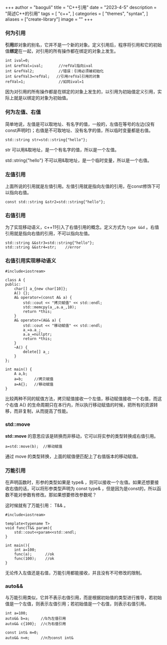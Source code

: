 +++
author = "baoguli"
title = "C++引用"
date = "2023-4-5"
description = "简述C++的引用"
tags = [
    "c++",
]
categories = [
    "themes",
    "syntax",
]
aliases = ["create-library"]
image = ""
+++ 

### 何为引用

**引用**即对象的别名，它并不是一个新的对象。定义引用后，程序将引用和它的初始值**绑定**在一起，对引用的所有操作都在绑定的对象上发生。

```
int ival=0;
int &refVal=ival;       //refVal指向ival
int &refVal2;           //错误：引用必须被初始化
int &refVal3=refVal;   //引用refVal引用的对象
refVal=1;               //如同ival=1
```

因为对引用的所有操作都是在绑定的对象上发生的，以引用为初始值定义引用，实际上就是以绑定的对象为初始值。

### 何为左值、右值

简单地说，左值是可以取地址、有名字的值，一般的，左值在等号的左边(没有const声明时)；右值是不可取地址、没有名字的值，所以临时变量都是右值。

```
std::string str=std::string{"hello"};
```

 str 可以用&取地址，是一个有名字的值，所以是一个左值。

 std::string{"hello"} 不可以用&取地址，是一个临时变量，所以是一个右值。

### 左值引用

上面所说的引用就是左值引用。左值引用就是指向左值的引用，在const修饰下可以指向右值。

```
const std::string &str2=std::string{"hello"};
```

### 右值引用

为了实现移动语义，c++11引入了右值引用的概念。定义方式为 `type &&d` 。右值引用就是指向右值的引用，不可以指向左值。

```
std::string &&str3=std::string{"hello"};
std::string &&str4=str;    //error
```

### 右值引用实现移动语义

```
#include<iostream>

class A {
public:
	char[] a_{new char[10]};
	A() {};
	A& operator=(const A& a) {
		std::cout << "拷贝赋值" << std::endl;
		std::memcpy(a_,a.a_,10);
		return *this;
	}
	A& operator=(A&& a) {
        std::cout << "移动赋值" << std::endl;
		a_=a.a_;
        a.a_=nullptr;
		return *this;
    }
    ~A() {
        delete[] a_;
    }
};

int main() {
	A a,b;
    a=b;     //拷贝赋值
    a=A{};   //移动赋值
}
```

比较两种不同的赋值方法，拷贝赋值接收一个左值，移动赋值接收一个右值，而这个右值 A{} 的生命周期只在本行内，所以执行移动赋值的时候，把所有的资源转移，而非复制，从而提高了性能。

### std::move

**std::move** 的意思应该是转换而非移动，它可以将实参的类型转换成右值引用。

```
a=std::move(b);  //移动赋值
```

通过 move 的类型转换，上面的赋值便匹配上了右值版本的移动赋值。

### 万能引用

在声明函数时，形参的类型如果是 type& ，则可以接收一个左值。如果还想要接收右值的话，可以将形参类型声明为 const type& ，但是因为是const的，所以函数不能对参数有修改。那如果想要修改参数呢？

这时候就有了万能引用： T&& 。

```
#include<iostream>

template<typename T>
void func(T&& param){
    std::cout<<param<<std::endl;
}

int main(){
    int a=100;
    func(a);      //ok
    func(100);    //ok
}
```

无论传入左值还是右值，万能引用都能接收，并且没有不可修改的限制。

### auto&&

与万能引用类似，它并不表示右值引用，而是根据初始值的类型进行推导，若初始值是一个左值，则表示左值引用；若初始值是一个右值，则表示右值引用。

```
int a=100;
auto&& b=a;     //b为左值引用
auto&& c{100};  //c为右值引用

const int& m=0;
auto&& n=m;     //n为const int&
```

